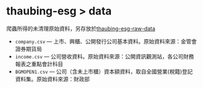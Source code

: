 # thaubing-esg > data

爬蟲所得的未清理原始資料，另存放於[thaubing-esg-raw-data](https://github.com/gcaa-org-tw/thaubing-esg-raw-data)

- `company.csv` — 上市、興櫃、公開發行公司基本資料。原始資料來源：金管會證券期貨局
- `income.csv` — 公司營收資料。原始資料來源：公開資訊觀測站，各公司財務報表之重點會計科目
- `BGMOPEN1.csv` — 公司（含未上市櫃）資本額資料，取自全國營業(稅籍)登記資料集。原始資料來源：財政部